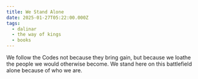 ```yaml
---
title: We Stand Alone
date: 2025-01-27T05:22:00.000Z
tags:
  - dalinar
  - the way of kings
  - books
---
```

We follow the Codes not because they bring gain, but because we loathe the people we would otherwise become. We stand here on this battlefield alone because of who we are.
